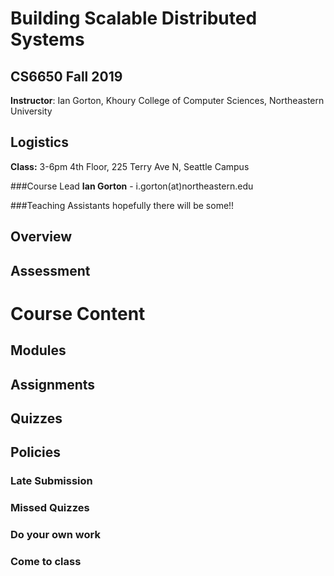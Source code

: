 # Building Scalable Distributed Systems

## CS6650 Fall 2019

**Instructor**: Ian Gorton, Khoury College of Computer Sciences, Northeastern University

## Logistics
**Class:** 3-6pm 4th Floor, 225 Terry Ave N, Seattle Campus

###Course Lead
**Ian Gorton** - i.gorton(at)northeastern.edu

###Teaching Assistants
hopefully there will be some!!


## Overview

## Assessment

# Course Content

## Modules

## Assignments

## Quizzes

## Policies

### Late Submission

### Missed Quizzes

### Do your own work

### Come to class
